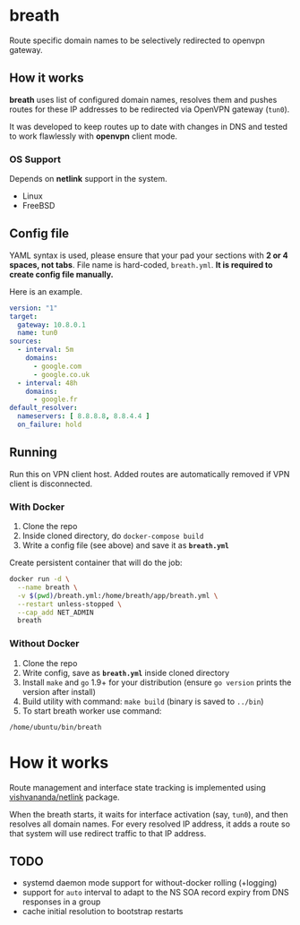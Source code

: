 # breath

Route specific domain names to be selectively redirected to openvpn gateway.

## How it works

**breath** uses list of configured domain names, resolves them
and pushes routes for these IP addresses to be redirected via OpenVPN gateway (`tun0`).

It was developed to keep routes up to date with changes in DNS and tested to
work flawlessly with **openvpn** client mode.

### OS Support

Depends on **netlink** support in the system.

- Linux
- FreeBSD

## Config file

YAML syntax is used, please ensure that your pad your sections with **2 or 4 spaces, not tabs**.
File name is hard-coded, `breath.yml`. **It is required to create config file manually.**

Here is an example.

```yml
version: "1"
target:
  gateway: 10.8.0.1
  name: tun0
sources:
  - interval: 5m
    domains:
      - google.com
      - google.co.uk
  - interval: 48h
    domains:
      - google.fr
default_resolver:
  nameservers: [ 8.8.8.8, 8.8.4.4 ]
  on_failure: hold
```

## Running

Run this on VPN client host. Added routes are automatically removed if VPN client is disconnected.

### With Docker

1. Clone the repo
2. Inside cloned directory, do `docker-compose build`
3. Write a config file (see above) and save it as **`breath.yml`**

Create persistent container that will do the job:
```sh
docker run -d \
  --name breath \
  -v $(pwd)/breath.yml:/home/breath/app/breath.yml \
  --restart unless-stopped \
  --cap_add NET_ADMIN
  breath
```


### Without Docker

1. Clone the repo
2. Write config, save as **`breath.yml`** inside cloned directory
3. Install `make` and `go` 1.9+ for your distribution (ensure `go version` prints the version after install)
4. Build utility with command: `make build` (binary is saved to `../bin`)
4. To start breath worker use command:

`/home/ubuntu/bin/breath`

# How it works

Route management and interface state tracking is implemented using
[vishvananda/netlink](https://github.com/vishvananda/netlink) package.

When the breath starts, it waits for interface activation (say, `tun0`),
and then resolves all domain names. For every resolved IP address, it adds a route
so that system will use redirect traffic to that IP address.

## TODO

- systemd daemon mode support for without-docker rolling (+logging)
- support for `auto` interval to adapt to the NS SOA record expiry from DNS responses in a group
- cache initial resolution to bootstrap restarts

